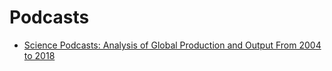 # Podcasts

- [Science Podcasts: Analysis of Global Production and Output From 2004 to 2018](https://www.biorxiv.org/content/10.1101/298356v10)
